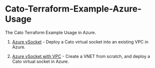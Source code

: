 # Cato-Terraform-Example-Azure-Usage

The Cato Terraform Example Usage in Azure.

1. [Azure vSocket](https://github.com/catonetworks/terraform-example-usage/tree/master/azure/vsocket) - Deploy a Cato virtual socket into an existing VPC in Azure.

1. [Azure vSocket with VPC](https://github.com/catonetworks/terraform-example-usage/tree/master/azure/vsocket-vnet) - Create a VNET from scratch, and deploy a Cato virtual socket in Azure.
